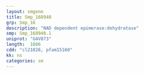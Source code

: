 ```yaml
---
layout: smgene
title: Smp_168940
grp: Smp_16
description: "NAD dependent epimerase:dehydratase"
smp: Smp_168940.1
uniprot: "G4V873"
length:  1086
cdd: "cl21026, pfam15160"
kk: ns
categories: sm
---
```

